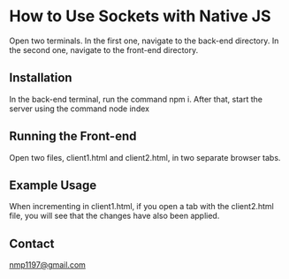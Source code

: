 # How to Use Sockets with Native JS

Open two terminals. In the first one, navigate to the back-end directory.
In the second one, navigate to the front-end directory.

## Installation

In the back-end terminal, run the command npm i. After that, start the server
using the command node index

## Running the Front-end

Open two files, client1.html and client2.html, in two separate browser tabs.

## Example Usage
When incrementing in client1.html, if you open a tab with the client2.html file,
you will see that the changes have also been applied.




## Contact

nmp1197@gmail.com
